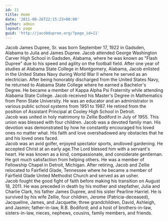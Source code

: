 ```yaml
---
id: 11
title: Home
date: '2011-08-26T22:15:23+00:00'
author: admin
layout: page
guid: 'http://jacobdupree.org/?page_id=11'
---
```


<div>Jacob James Dupree, Sr. was born September 17, 1922 in Gadsden, Alabama to Julia and James Dupree. Jacob attended George Washington Carver High School in Gadsden, Alabama, where he was known as "Flash Dupree" due to his speed and agility on the football field. After one year of studies at Alabama State College in Montgomery, Alabama, Jacob enlisted in the United States Navy during World War II where he served as an electrician. After being honorably discharged from the United States Navy, he returned to Alabama State College where he earned a Bachelor's Degree. He became a member of Kappa Alpha Psi Fraternity while attending Alabama State College. Jacob received his Master's Degree in Mathematics from Penn State University. He was an educator and an administrator in various public school systems from 1951 to 1987. He retired from the position of Assistant Principal at Cooley High School in Detroit.</div><div>Jacob was united in holy matrimony to Zellie Bodiford in July of 1955. This union was blessed with four children. Jacob was a devoted family man. His devotion was demonstrated by how he constantly encouraged his loved ones no matter what. His faith and love overshadowed any obstacles that he and his loved ones faced.</div><div>Jacob was an avid golfer, enjoyed spectator sports, andloved gardening. He accepted Christ at an early age.The Lord blessed him with a servant's heart. He was known as a kind, compassionate, and considerate gentleman. He got much satisfaction from helping others. He was a member of Fellowship Chapel in Detroit, Michigan. After retiring, Jacob and Zellie relocated to Fairfield Glade, Tennessee where he became a member of Fairfield Glade United Methodist Church and served as an usher.</div><div>Jacob fought the good fight of faith before making his transition on August 18, 2011. He was preceded in death by his mother and stepfather, Julia and Charlie Clark, his father James Dupree, and his sister Pearline Harriel. He is survived by his wife Zellie, four children, Jerome (Patricia-deceased), Jacqueline, James, and Jacquette; three grandchildren, David, Ashleigh, and Jasmin; father-in-law, R.B. Bodiford; and a host of brothers-in-law, sisters-in-law, nieces, nephews, cousins, family members, and friends.</div>